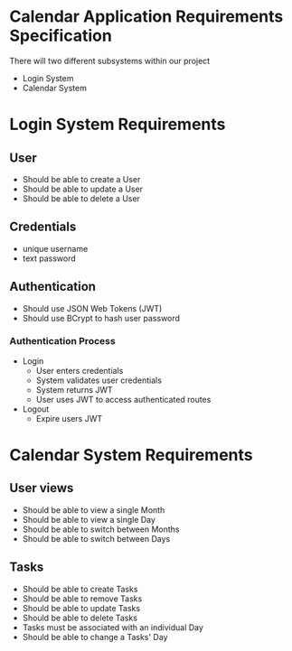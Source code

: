 # Calendar Application Requirements Specification
There will two different subsystems within our project

- Login System
- Calendar System

# Login System Requirements
## User
- Should be able to create a User
- Should be able to update a User
- Should be able to delete a User

## Credentials
- unique username
- text password

## Authentication
- Should use JSON Web Tokens (JWT)
- Should use BCrypt to hash user password

### Authentication Process
- Login
  - User enters credentials
  - System validates user credentials
  - System returns JWT
  - User uses JWT to access authenticated routes
- Logout
  - Expire users JWT

# Calendar System Requirements
## User views
- Should be able to view a single Month
- Should be able to view a single Day
- Should be able to switch between Months
- Should be able to switch between Days

## Tasks
- Should be able to create Tasks
- Should be able to remove Tasks
- Should be able to update Tasks
- Should be able to delete Tasks
- Tasks must be associated with an individual Day
- Should be able to change a Tasks' Day
